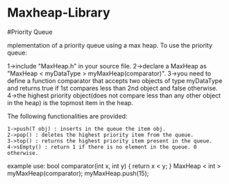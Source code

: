 # Maxheap-Library
#Priority Queue

mplementation of a priority queue using a max heap. To use the priority queue:

   1->include "MaxHeap.h" in your source file.
   2->declare a MaxHeap as "MaxHeap < myDataType > myMaxHeap(comparator)".
   3->you need to define a function comparator that accepts two objects of type myDataType and returns true if 1st compares less than 2nd object and false otherwise.
   4->the highest priority object(does not compare less than any other object in the heap) is the topmost item in the heap.

The following functionalities are provided:

    1->push(T obj) : inserts in the queue the item obj.
    2->pop() : deletes the highest priority item from the queue.
    3->top() : returns the highest priority item present in the queue.
    4->sEmpty() : return 1 if there is no element in the queue. 0 otherwise.

example use: bool comparator(int x, int y) { return x < y; } MaxHeap < int > myMaxHeap(comparator); myMaxHeap.push(15);
